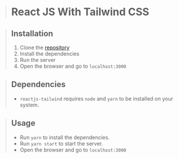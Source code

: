 > # React JS With Tailwind CSS

> ## Installation
>
> 1. Clone the [repository](https://github.com/THK-S-SOFTWARE/reactjs-tailwind)
> 2. Install the dependencies
> 3. Run the server
> 4. Open the browser and go to `localhost:3000`

> ## Dependencies
>
> - `reactjs-tailwind` requires `node` and `yarn` to be installed on your system.

> ## Usage
>
> - Run `yarn` to install the dependencies.
> - Run `yarn start` to start the server.
> - Open the browser and go to `localhost:3000`
